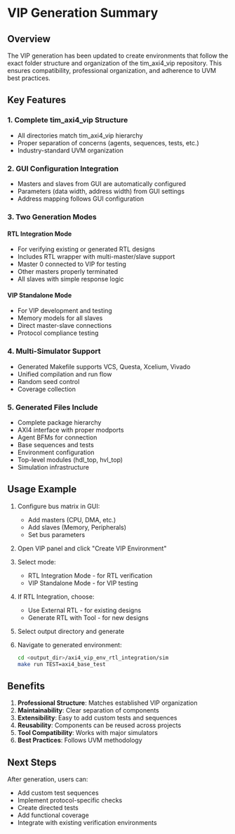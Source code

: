 # VIP Generation Summary

## Overview

The VIP generation has been updated to create environments that follow the exact folder structure and organization of the tim_axi4_vip repository. This ensures compatibility, professional organization, and adherence to UVM best practices.

## Key Features

### 1. Complete tim_axi4_vip Structure
- All directories match tim_axi4_vip hierarchy
- Proper separation of concerns (agents, sequences, tests, etc.)
- Industry-standard UVM organization

### 2. GUI Configuration Integration
- Masters and slaves from GUI are automatically configured
- Parameters (data width, address width) from GUI settings
- Address mapping follows GUI configuration

### 3. Two Generation Modes

#### RTL Integration Mode
- For verifying existing or generated RTL designs
- Includes RTL wrapper with multi-master/slave support
- Master 0 connected to VIP for testing
- Other masters properly terminated
- All slaves with simple response logic

#### VIP Standalone Mode
- For VIP development and testing
- Memory models for all slaves
- Direct master-slave connections
- Protocol compliance testing

### 4. Multi-Simulator Support
- Generated Makefile supports VCS, Questa, Xcelium, Vivado
- Unified compilation and run flow
- Random seed control
- Coverage collection

### 5. Generated Files Include
- Complete package hierarchy
- AXI4 interface with proper modports
- Agent BFMs for connection
- Base sequences and tests
- Environment configuration
- Top-level modules (hdl_top, hvl_top)
- Simulation infrastructure

## Usage Example

1. Configure bus matrix in GUI:
   - Add masters (CPU, DMA, etc.)
   - Add slaves (Memory, Peripherals)
   - Set bus parameters

2. Open VIP panel and click "Create VIP Environment"

3. Select mode:
   - RTL Integration Mode - for RTL verification
   - VIP Standalone Mode - for VIP testing

4. If RTL Integration, choose:
   - Use External RTL - for existing designs
   - Generate RTL with Tool - for new designs

5. Select output directory and generate

6. Navigate to generated environment:
   ```bash
   cd <output_dir>/axi4_vip_env_rtl_integration/sim
   make run TEST=axi4_base_test
   ```

## Benefits

1. **Professional Structure**: Matches established VIP organization
2. **Maintainability**: Clear separation of components
3. **Extensibility**: Easy to add custom tests and sequences
4. **Reusability**: Components can be reused across projects
5. **Tool Compatibility**: Works with major simulators
6. **Best Practices**: Follows UVM methodology

## Next Steps

After generation, users can:
- Add custom test sequences
- Implement protocol-specific checks
- Create directed tests
- Add functional coverage
- Integrate with existing verification environments